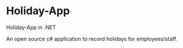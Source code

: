 Holiday-App
===========

Holiday-App in .NET

An open source c# application to record holidays for employees/staff.
